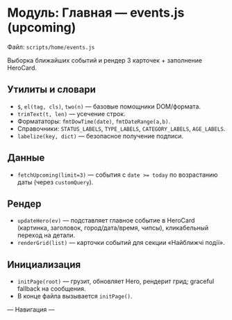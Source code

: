 # Модуль: Главная — events.js (upcoming)

Файл: `scripts/home/events.js`

Выборка ближайших событий и рендер 3 карточек + заполнение HeroCard.

## Утилиты и словари
- `$`, `el(tag, cls)`, `two(n)` — базовые помощники DOM/формата.
- `trimText(t, len)` — усечение строк.
- Формататоры: `fmtDowTime(date)`, `fmtDateRange(a,b)`.
- Справочники: `STATUS_LABELS`, `TYPE_LABELS`, `CATEGORY_LABELS`, `AGE_LABELS`.
- `labelize(key, dict)` — безопасное получение подписи.

## Данные
- `fetchUpcoming(limit=3)` — события с `date >= today` по возрастанию даты (через `customQuery`).

## Рендер
- `updateHero(ev)` — подставляет главное событие в HeroCard (картинка, заголовок, город/дата/время, чипсы), кликабельный переход на детали.
- `renderGrid(list)` — карточки событий для секции «Найближчі події».

## Инициализация
- `initPage(root)` — грузит, обновляет Hero, рендерит грид; graceful fallback на сообщения.
- В конце файла вызывается `initPage()`.

— Навигация —